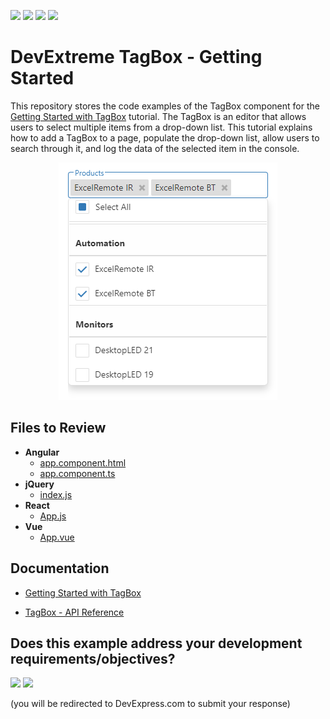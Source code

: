 <!-- default badges list -->
![](https://img.shields.io/endpoint?url=https://codecentral.devexpress.com/api/v1/VersionRange/375724762/21.2.3%2B)
[![](https://img.shields.io/badge/Open_in_DevExpress_Support_Center-FF7200?style=flat-square&logo=DevExpress&logoColor=white)](https://supportcenter.devexpress.com/ticket/details/T1007791)
[![](https://img.shields.io/badge/📖_How_to_use_DevExpress_Examples-e9f6fc?style=flat-square)](https://docs.devexpress.com/GeneralInformation/403183)
[![](https://img.shields.io/badge/💬_Leave_Feedback-feecdd?style=flat-square)](#does-this-example-address-your-development-requirementsobjectives)
<!-- default badges end -->
# DevExtreme TagBox - Getting Started 

This repository stores the code examples of the TagBox component for the [Getting Started with TagBox](https://js.devexpress.com/Documentation/Guide/UI_Components/TagBox/Getting_Started_with_TagBox/) tutorial. The TagBox is an editor that allows users to select multiple items from a drop-down list. This tutorial explains how to add a TagBox to a page, populate the drop-down list, allow users to search through it, and log the data of the selected item in the console.

<div align="center"><img src="./tagbox.png" /></div>

## Files to Review

- **Angular**
    - [app.component.html](Angular/src/app/app.component.html)
    - [app.component.ts](Angular/src/app/app.component.ts)
- **jQuery**
    - [index.js](jQuery/src/index.js)
- **React**
    - [App.js](React/src/App.js)
- **Vue**
    - [App.vue](Vue/src/App.vue)

## Documentation

- [Getting Started with TagBox](https://js.devexpress.com/Documentation/Guide/UI_Components/TagBox/Getting_Started_with_TagBox/)

- [TagBox - API Reference](https://js.devexpress.com/Documentation/ApiReference/UI_Components/dxTagBox/)
<!-- feedback -->
## Does this example address your development requirements/objectives?

[<img src="https://www.devexpress.com/support/examples/i/yes-button.svg"/>](https://www.devexpress.com/support/examples/survey.xml?utm_source=github&utm_campaign=getting-started-with-devextreme-tagbox&~~~was_helpful=yes) [<img src="https://www.devexpress.com/support/examples/i/no-button.svg"/>](https://www.devexpress.com/support/examples/survey.xml?utm_source=github&utm_campaign=getting-started-with-devextreme-tagbox&~~~was_helpful=no)

(you will be redirected to DevExpress.com to submit your response)
<!-- feedback end -->
